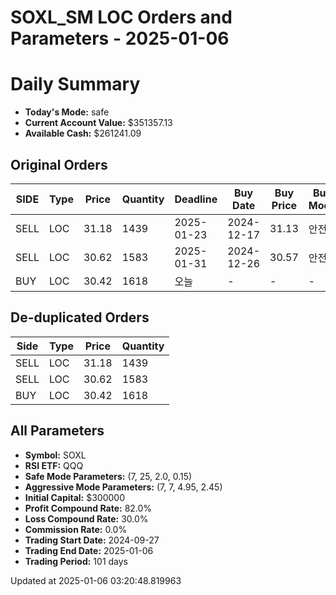 # SOXL_SM LOC Orders and Parameters - 2025-01-06

# Daily Summary

- **Today's Mode:** safe
- **Current Account Value:** $351357.13
- **Available Cash:** $261241.09

## Original Orders

| SIDE | Type | Price | Quantity | Deadline | Buy Date | Buy Price | Buy Mode |
|------|------|-------|----------|----------|----------|-----------|----------|
| SELL | LOC | 31.18 | 1439 | 2025-01-23 | 2024-12-17 | 31.13 | 안전 |
| SELL | LOC | 30.62 | 1583 | 2025-01-31 | 2024-12-26 | 30.57 | 안전 |
| BUY | LOC | 30.42 | 1618 | 오늘 | - | - | - |

## De-duplicated Orders

| Side | Type | Price | Quantity |
|------|------|-------|----------|
| SELL | LOC | 31.18 | 1439 |
| SELL | LOC | 30.62 | 1583 |
| BUY | LOC | 30.42 | 1618 |

## All Parameters

- **Symbol:** SOXL
- **RSI ETF:** QQQ
- **Safe Mode Parameters:** (7, 25, 2.0, 0.15)
- **Aggressive Mode Parameters:** (7, 7, 4.95, 2.45)
- **Initial Capital:** $300000
- **Profit Compound Rate:** 82.0%
- **Loss Compound Rate:** 30.0%
- **Commission Rate:** 0.0%
- **Trading Start Date:** 2024-09-27
- **Trading End Date:** 2025-01-06
- **Trading Period:** 101 days

Updated at 2025-01-06 03:20:48.819963
